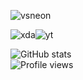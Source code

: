 ![vsneon](https://github.com/acervenky/acervenky/blob/master/assets/vsneon1.gif)

![xda](https://github.com/acervenky/acervenky/blob/master/assets/xda1.gif)![yt](https://github.com/acervenky/acervenky/blob/master/assets/yt.gif)




![GitHub stats](https://github-readme-stats.vercel.app/api?username=acervenky&show_icons=true&hide=contribs)  
![Profile views](https://gpvc.arturio.dev/acervenky)  
